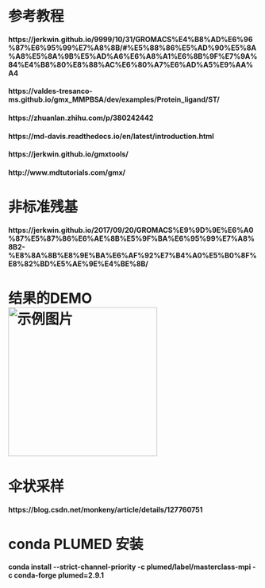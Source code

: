 <h1>参考教程<br>
<h4>https://jerkwin.github.io/9999/10/31/GROMACS%E4%B8%AD%E6%96%87%E6%95%99%E7%A8%8B/#%E5%88%86%E5%AD%90%E5%8A%A8%E5%8A%9B%E5%AD%A6%E6%A8%A1%E6%8B%9F%E7%9A%84%E4%B8%80%E8%88%AC%E6%80%A7%E6%AD%A5%E9%AA%A4 <br>
<h4>https://valdes-tresanco-ms.github.io/gmx_MMPBSA/dev/examples/Protein_ligand/ST/<br>
<h4>https://zhuanlan.zhihu.com/p/380242442<br>
<h4>https://md-davis.readthedocs.io/en/latest/introduction.html<br>
<h4>https://jerkwin.github.io/gmxtools/<br>
<h4>http://www.mdtutorials.com/gmx/<br>
<h1>非标准残基<br>
<h4>https://jerkwin.github.io/2017/09/20/GROMACS%E9%9D%9E%E6%A0%87%E5%87%86%E6%AE%8B%E5%9F%BA%E6%95%99%E7%A8%8B2-%E8%8A%8B%E8%9E%BA%E6%AF%92%E7%B4%A0%E5%B0%8F%E8%82%BD%E5%AE%9E%E4%BE%8B/<br>
<h1>结果的DEMO<br>
<img src="demo.jpg" alt="示例图片" width="300"/>
<h1>伞状采样<br>
<h4>https://blog.csdn.net/monkeny/article/details/127760751<br>
<h1>conda PLUMED 安装<br>
<h4>conda install --strict-channel-priority -c plumed/label/masterclass-mpi -c conda-forge plumed=2.9.1<br>
